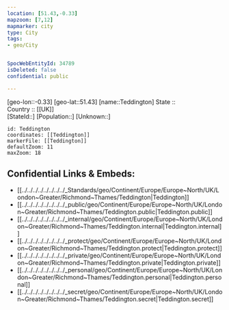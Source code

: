 ```yaml
---
location: [51.43,-0.33] 
mapzoom: [7,12] 
mapmarker: city 
type: City
tags:
- geo/City


SpocWebEntityId: 34789
isDeleted: false
confidential: public

---
```

[geo-lon::-0.33] 
[geo-lat::51.43] 
[name::Teddington] 
State ::  
Country :: [[UK]]  
[StateId::] 
[Population::] 
[Unknown::] 


```leaflet
id: Teddington
coordinates: [[Teddington]] 
markerFile: [[Teddington]] 
defaultZoom: 11 
maxZoom: 18
```


## Confidential Links & Embeds: 
- [[../../../../../../../../_Standards/geo/Continent/Europe/Europe~North/UK/London~Greater/Richmond~Thames/Teddington|Teddington]] 
- [[../../../../../../../../_public/geo/Continent/Europe/Europe~North/UK/London~Greater/Richmond~Thames/Teddington.public|Teddington.public]] 
- [[../../../../../../../../_internal/geo/Continent/Europe/Europe~North/UK/London~Greater/Richmond~Thames/Teddington.internal|Teddington.internal]] 
- [[../../../../../../../../_protect/geo/Continent/Europe/Europe~North/UK/London~Greater/Richmond~Thames/Teddington.protect|Teddington.protect]] 
- [[../../../../../../../../_private/geo/Continent/Europe/Europe~North/UK/London~Greater/Richmond~Thames/Teddington.private|Teddington.private]] 
- [[../../../../../../../../_personal/geo/Continent/Europe/Europe~North/UK/London~Greater/Richmond~Thames/Teddington.personal|Teddington.personal]] 
- [[../../../../../../../../_secret/geo/Continent/Europe/Europe~North/UK/London~Greater/Richmond~Thames/Teddington.secret|Teddington.secret]] 
